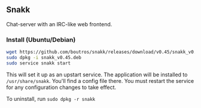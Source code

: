 ## Snakk

Chat-server with an IRC-like web frontend.

### Install (Ubuntu/Debian)

```bash
wget https://github.com/boutros/snakk/releases/download/v0.45/snakk_v0.45.deb
sudo dpkg -i snakk_v0.45.deb
sudo service snakk start
```

This will set it up as an upstart service. The application will be installed to `/usr/share/snakk`. You'll find a config file there. You must restart the service for any configuration changes to take effect.

To uninstall, run `sudo dpkg -r snakk`
